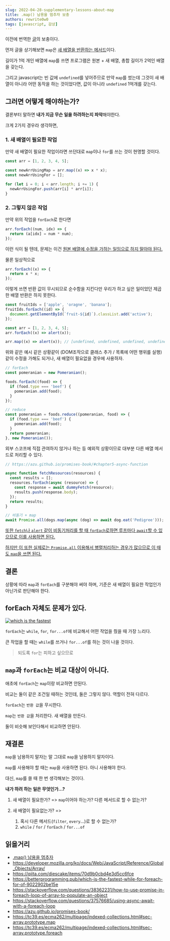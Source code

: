 ```yaml
---
slug: 2022-04-28-supplementary-lessons-about-map
title: .map() 남용을 멈추자 보충
authors: rewrite0w0
tags: [javascript, 감상]
---
```


이전에 번역한 [글](/blog/stop-abusing-map)의 보충이다.

먼저 글을 상기해보면 `map`은 [새 배열을 반환하는 메서드](https://developer.mozilla.org/ko/docs/Web/JavaScript/Reference/Global_Objects/Array/map)이다.

길이가 1억 개인 배열에 `map`를 쓰면 프로그램은 원본 + 새 배열, 총합 길이가 2억인 배열을 갖는다.

그리고 javascript는 빈 값에 `undefined`를 넣어주므로 만약 `map`를 썼는데 그것이 새 배열이 아니라 어떤 동작을 하는 것이었다면, 값이 아니라 `undefined` 1억개를 갖는다.

## 그러면 어떻게 해야하는가?

결론부터 말하면 **내가 지금 무슨 일을 하려하는지 파악**해야한다.

크게 2가지 경우라 생각하면,

### 1. 새 배열이 필요한 작업

만약 새 배열이 필요한 작업이라면 쓰던대로 `map`이나 `for`를 쓰는 것이 현명할 것이다.

```js
const arr = [1, 2, 3, 4, 5];

const newArrUsingMap = arr.map((x) => x * x);
const newArrUsingFor = [];

for (let i = 0; i < arr.length; i += 1) {
  newArrUsingFor.push(arr[i] * arr[i]);
}
```

### 2. 그렇지 않은 작업

만약 위의 작업을 `forEach`로 한다면

```js
arr.forEach((num, idx) => {
  return (a[idx] = num * num);
});
```

이런 식이 될 텐데, 문제는 이건 [원본 배열에 수정을 가하는 일임으로 하지 말아야 된다.](https://developer.mozilla.org/ko/docs/Web/JavaScript/Reference/Global_Objects/Array/forEach)

물론 일상적으로

```js
arr.forEach((x) => {
  return x * x;
});
```

이렇게 쓰면 반환 값이 무시되므로 순수함을 지킨다만 우리가 하고 싶은 일이었던 제곱한 배열 반환은 하지 못한다.

```js
const fruitIds = ['apple', 'oragne', 'banana'];
fruitIds.forEach((id) => {
  document.getElementById(`fruit-${id}`).classList.add('active');
});
```

```js
const arr = [1, 2, 3, 4, 5];
arr.forEach((x) => alert(x));

arr.map((x) => alert(x)); // [undefined, undefined, undefined, undefined, undefined]
```

위와 같은 예시 같은 상황같이 (DOM조작으로 클래스 추가 / 목록에 어떤 행위를 실행) 같이 수정을 가해도 되거나, 새 배열이 필요없을 경우에 사용하자.

```js
// forEach
const pomeranian = new Pomeranian();

foods.forEach((food) => {
  if (food.type === 'beef') {
    pomeranian.add(food);
  }
});
```

```js
// reduce
const pomeranian = foods.reduce((pomeranian, food) => {
  if (food.type === 'beef') {
    pomeranian.add(food);
  }
  return pomeranian;
}, new Pomeranian());
```

외부 스코프에 직접 관여하지 않거나 하는 등 예외적 상황이므로 대부분 다른 배열 메서드로 처리할 수 있다.

```js
// https://azu.github.io/promises-book/#chapter5-async-function

async function fetchResources(resources) {
  const results = [];
  resources.forEach(async (resource) => {
    const response = await dummyFetch(resource);
    results.push(response.body);
  });
  return results;
}
```

```js
// 비동기 + map
await Promise.all(dogs.map(async (dog) => await dog.eat('Pedigree')));
```

[또한 `fetch`나 `alert` 같이 비동기처리를 할 때 `forEach`로하면 루프마다 `await`할 수 있으므로 이를 사용하면 된다.](https://stackoverflow.com/questions/37576685/using-async-await-with-a-foreach-loop)

[하지만 이 또한 실제로는 `Promise.all` 이용해서 병렬처리하는 경우가 많으므로 이 때도 `map`을 쓰면 된다.](https://qiita.com/diescake/items/70d9b0cbd4e3d5cc6fce)

## 결론

상황에 따라 `map`과 `forEach`를 구분해야 써야 하며, 기준은 새 배열이 필요한 작업인가 아닌가로 판단해야 한다.

## forEach 자체도 문제가 있다.

[![which is the fastest](https://miro.medium.com/max/1400/1*rc30xdezgXIw-YtoccCXPQ.png)](https://betterprogramming.pub/which-is-the-fastest-while-for-foreach-for-of-9022902be15e)

`forEach`는 `while`, `for`, `for...of`에 비교해서 어떤 작업을 줬을 때 가장 느리다.

큰 작업을 할 때는 `while`를 쓰거나 `for...of`를 하는 것이 나을 것이다.

> 되도록 `for`는 피하고 싶으므로

## `map`과 `forEach`는 비교 대상이 아니다.

애초에 `forEach`는 `map`이랑 비교하면 안된다.

비교는 둘이 같은 조건일 때하는 것인데, 둘은 그렇지 않다. 역할이 전혀 다르다.

`forEach`는 `반환 값`을 무시한다.

`map`는 `반환 값`을 처리한다. 새 배열을 만든다.

둘이 비슷해 보인다해서 비교하면 안된다.

## 재결론

`map`을 남용하지 말자는 말 그대로 `map`을 남용하지 말자이다.

`map`를 사용해야 할 때는 `map`을 사용하면 된다. 아니 사용해야 한다.

대신, `map`를 쓸 때 한 번 생각해보는 것이다.

**내가 하려 하는 일은 무엇인가...?**

1. 새 배열이 필요한가? => `map`이어야 하는가? 다른 메서드로 할 수 없는가?

2. 새 배열이 필요없는가? =>
   1. 혹시 다른 메서드(`filter`, `every`...)로 할 수 없는가?
   2. `while` / `for` / `forEach` / `for...of`

## 읽을거리

- [.map() 남용을 멈추자](/blog/stop-abusing-map)
- https://developer.mozilla.org/ko/docs/Web/JavaScript/Reference/Global_Objects/Array/
- https://qiita.com/diescake/items/70d9b0cbd4e3d5cc6fce
- https://betterprogramming.pub/which-is-the-fastest-while-for-foreach-for-of-9022902be15e
- https://stackoverflow.com/questions/38362231/how-to-use-promise-in-foreach-loop-of-array-to-populate-an-object
- https://stackoverflow.com/questions/37576685/using-async-await-with-a-foreach-loop
- https://azu.github.io/promises-book/
- https://tc39.es/ecma262/multipage/indexed-collections.html#sec-array.prototype.map
- https://tc39.es/ecma262/multipage/indexed-collections.html#sec-array.prototype.foreach
